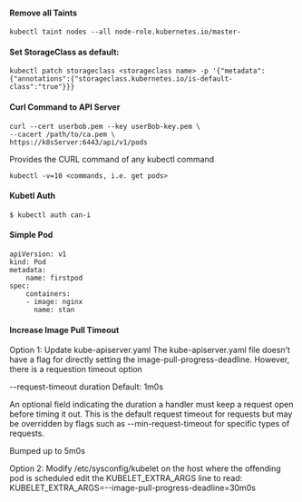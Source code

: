 #### Remove all Taints
```
kubectl taint nodes --all node-role.kubernetes.io/master-
```

#### Set StorageClass as default:

```
kubectl patch storageclass <storageclass name> -p '{"metadata": {"annotations":{"storageclass.kubernetes.io/is-default-class":"true"}}}
```

#### Curl Command to API Server
```
curl --cert userbob.pem --key userBob-key.pem \  
--cacert /path/to/ca.pem \   
https://k8sServer:6443/api/v1/pods 
```

Provides the CURL command of any kubectl command
```
kubectl -v=10 <commands, i.e. get pods>
```

#### Kubetl Auth
```
$ kubectl auth can-i
```

#### Simple Pod
```
apiVersion: v1
kind: Pod
metadata:
    name: firstpod
spec:
    containers:
    - image: nginx
      name: stan
```

#### Increase Image Pull Timeout

Option 1: Update kube-apiserver.yaml
The kube-apiserver.yaml file doesn’t have a flag for directly setting the image-pull-progress-deadline.
However, there is a requestion timeout option
 
--request-timeout duration     Default: 1m0s

An optional field indicating the duration a handler must keep a request open before timing it out. This is the default request timeout for requests but may be overridden by flags such as --min-request-timeout for specific types of requests.
 
Bumped up to 5m0s

Option 2:
Modify /etc/sysconfig/kubelet on the host where the offending pod is scheduled
edit the KUBELET_EXTRA_ARGS line to read:
     KUBELET_EXTRA_ARGS=--image-pull-progress-deadline=30m0s

